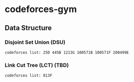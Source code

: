 # codeforces-gym

## Data Structure
### Disjoint Set Union  (DSU)
    codeforces list: 25D 445B 1213G 100571B 100571F 200499E


### Link Cut Tree (LCT)  (TBD)
    codeforces list: 813F
